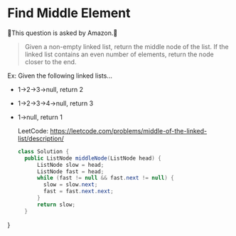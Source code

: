 # Find Middle Element

🌴This question is asked by Amazon.🌴

> Given a non-empty linked list, return the middle node of the list. If the linked list contains an even number of elements, return the node closer to the end.

Ex: Given the following linked lists...

- 1->2->3->null, return 2
- 1->2->3->4->null, return 3
- 1->null, return 1

  LeetCode: https://leetcode.com/problems/middle-of-the-linked-list/description/
  
  ```java
  class Solution {
    public ListNode middleNode(ListNode head) {
        ListNode slow = head;
        ListNode fast = head;
        while (fast != null && fast.next != null) {
          slow = slow.next;
          fast = fast.next.next;
        }
        return slow;
    }
}
  ```
